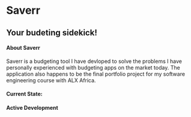 # Saverr
## Your budeting sidekick!

#### About Saverr

Saverr is a budgeting tool I have devloped to solve the problems I have personally experienced with budgeting apps on the market today. The application also happens to be the final portfolio project for my software engineering course with ALX Africa.

#### Current State:
#### Active Development
